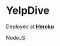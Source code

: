 # YelpDive

Deployed at <a href="https://http://yelpdive-viola-bai.herokuapp.com/" target="_blank">**Heroku**</a>

NodeJS
